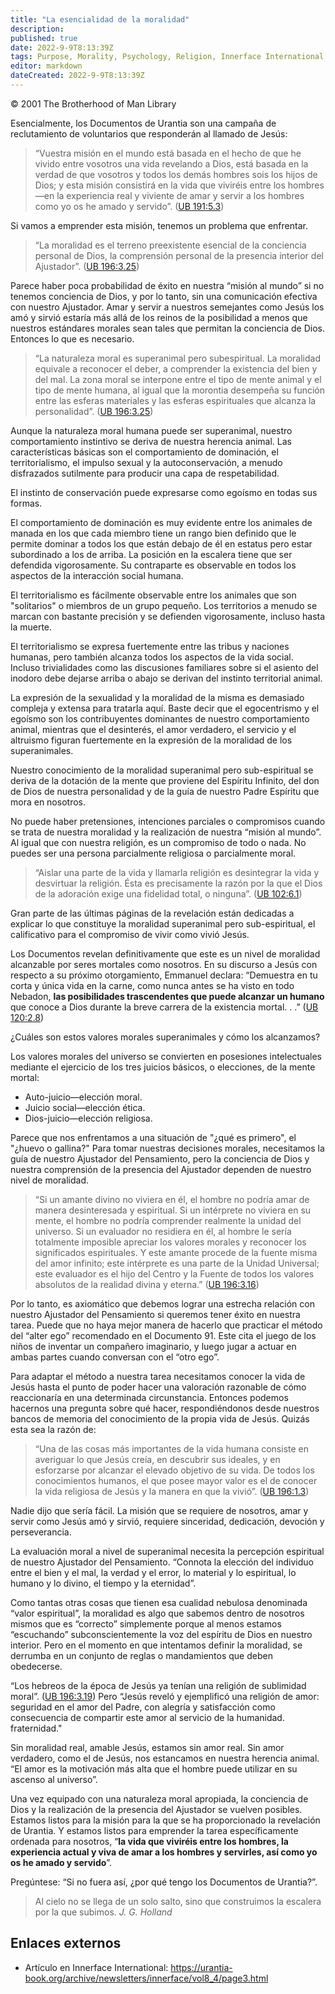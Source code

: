 ```yaml
---
title: "La esencialidad de la moralidad"
description: 
published: true
date: 2022-9-9T8:13:39Z
tags: Purpose, Morality, Psychology, Religion, Innerface International, article
editor: markdown
dateCreated: 2022-9-9T8:13:39Z
---
```


<p class="v-card v-sheet theme--light grey lighten-3 px-2">© 2001 The Brotherhood of Man Library</p>

Esencialmente, los Documentos de Urantia son una campaña de reclutamiento de voluntarios que responderán al llamado de Jesús:

> “Vuestra misión en el mundo está basada en el hecho de que he vivido entre vosotros una vida revelando a Dios, está basada en la verdad de que vosotros y todos los demás hombres sois los hijos de Dios; y esta misión consistirá en la vida que viviréis entre los hombres —en la experiencia real y viviente de amar y servir a los hombres como yo os he amado y servido”. ([UB 191:5.3](/es/El_Libro_de_Urantia/191#p5_3))

Si vamos a emprender esta misión, tenemos un problema que enfrentar.

> “La moralidad es el terreno preexistente esencial de la conciencia personal de Dios, la comprensión personal de la presencia interior del Ajustador”. ([UB 196:3.25](/es/El_Libro_de_Urantia/196#p3_25))

Parece haber poca probabilidad de éxito en nuestra “misión al mundo” si no tenemos conciencia de Dios, y por lo tanto, sin una comunicación efectiva con nuestro Ajustador. Amar y servir a nuestros semejantes como Jesús los amó y sirvió estaría más allá de los reinos de la posibilidad a menos que nuestros estándares morales sean tales que permitan la conciencia de Dios. Entonces lo que es necesario.

> “La naturaleza moral es superanimal pero subespiritual. La moralidad equivale a reconocer el deber, a comprender la existencia del bien y del mal. La zona moral se interpone entre el tipo de mente animal y el tipo de mente humana, al igual que la morontia desempeña su función entre las esferas materiales y las esferas espirituales que alcanza la personalidad”. ([UB 196:3.25](/es/El_Libro_de_Urantia/196#p3_25))

Aunque la naturaleza moral humana puede ser superanimal, nuestro comportamiento instintivo se deriva de nuestra herencia animal. Las características básicas son el comportamiento de dominación, el territorialismo, el impulso sexual y la autoconservación, a menudo disfrazados sutilmente para producir una capa de respetabilidad.

El instinto de conservación puede expresarse como egoísmo en todas sus formas.

El comportamiento de dominación es muy evidente entre los animales de manada en los que cada miembro tiene un rango bien definido que le permite dominar a todos los que están debajo de él en estatus pero estar subordinado a los de arriba. La posición en la escalera tiene que ser defendida vigorosamente. Su contraparte es observable en todos los aspectos de la interacción social humana.

El territorialismo es fácilmente observable entre los animales que son "solitarios" o miembros de un grupo pequeño. Los territorios a menudo se marcan con bastante precisión y se defienden vigorosamente, incluso hasta la muerte.

El territorialismo se expresa fuertemente entre las tribus y naciones humanas, pero también alcanza todos los aspectos de la vida social. Incluso trivialidades como las discusiones familiares sobre si el asiento del inodoro debe dejarse arriba o abajo se derivan del instinto territorial animal.

La expresión de la sexualidad y la moralidad de la misma es demasiado compleja y extensa para tratarla aquí. Baste decir que el egocentrismo y el egoísmo son los contribuyentes dominantes de nuestro comportamiento animal, mientras que el desinterés, el amor verdadero, el servicio y el altruismo figuran fuertemente en la expresión de la moralidad de los superanimales.

Nuestro conocimiento de la moralidad superanimal pero sub-espiritual se deriva de la dotación de la mente que proviene del Espíritu Infinito, del don de Dios de nuestra personalidad y de la guía de nuestro Padre Espíritu que mora en nosotros.

No puede haber pretensiones, intenciones parciales o compromisos cuando se trata de nuestra moralidad y la realización de nuestra “misión al mundo”. Al igual que con nuestra religión, es un compromiso de todo o nada. No puedes ser una persona parcialmente religiosa o parcialmente moral.

> “Aislar una parte de la vida y llamarla religión es desintegrar la vida y desvirtuar la religión. Ésta es precisamente la razón por la que el Dios de la adoración exige una fidelidad total, o ninguna”. ([UB 102:6.1](/es/El_Libro_de_Urantia/102#p6_1))

Gran parte de las últimas páginas de la revelación están dedicadas a explicar lo que constituye la moralidad superanimal pero sub-espiritual, el calificativo para el compromiso de vivir como vivió Jesús.

Los Documentos revelan definitivamente que este es un nivel de moralidad alcanzable por seres mortales como nosotros. En su discurso a Jesús con respecto a su próximo otorgamiento, Emmanuel declara: “Demuestra en tu corta y única vida en la carne, como nunca antes se ha visto en todo Nebadon, **las posibilidades trascendentes que puede alcanzar un humano** que conoce a Dios durante la breve carrera de la existencia mortal. . .” ([UB 120:2.8](/es/El_Libro_de_Urantia/120#p2_8))

¿Cuáles son estos valores morales superanimales y cómo los alcanzamos?

Los valores morales del universo se convierten en posesiones intelectuales mediante el ejercicio de los tres juicios básicos, o elecciones, de la mente mortal:

- Auto-juicio—elección moral.
- Juicio social—elección ética.
- Dios-juicio—elección religiosa.

Parece que nos enfrentamos a una situación de "¿qué es primero", el "¿huevo o gallina?" Para tomar nuestras decisiones morales, necesitamos la guía de nuestro Ajustador del Pensamiento, pero la conciencia de Dios y nuestra comprensión de la presencia del Ajustador dependen de nuestro nivel de moralidad.

> “Si un amante divino no viviera en él, el hombre no podría amar de manera desinteresada y espiritual. Si un intérprete no viviera en su mente, el hombre no podría comprender realmente la unidad del universo. Si un evaluador no residiera en él, al hombre le sería totalmente imposible apreciar los valores morales y reconocer los significados espirituales. Y este amante procede de la fuente misma del amor infinito; este intérprete es una parte de la Unidad Universal; este evaluador es el hijo del Centro y la Fuente de todos los valores absolutos de la realidad divina y eterna.” ([UB 196:3.16](/es/El_Libro_de_Urantia/196#p3_16))

Por lo tanto, es axiomático que debemos lograr una estrecha relación con nuestro Ajustador del Pensamiento si queremos tener éxito en nuestra tarea. Puede que no haya mejor manera de hacerlo que practicar el método del “alter ego” recomendado en el Documento 91. Este cita el juego de los niños de inventar un compañero imaginario, y luego jugar a actuar en ambas partes cuando conversan con el “otro ego”.

Para adaptar el método a nuestra tarea necesitamos conocer la vida de Jesús hasta el punto de poder hacer una valoración razonable de cómo reaccionaría en una determinada circunstancia. Entonces podemos hacernos una pregunta sobre qué hacer, respondiéndonos desde nuestros bancos de memoria del conocimiento de la propia vida de Jesús. Quizás esta sea la razón de:

> “Una de las cosas más importantes de la vida humana consiste en averiguar lo que Jesús creía, en descubrir sus ideales, y en esforzarse por alcanzar el elevado objetivo de su vida. De todos los conocimientos humanos, el que posee mayor valor es el de conocer la vida religiosa de Jesús y la manera en que la vivió”. ([UB 196:1.3](/es/El_Libro_de_Urantia/196#p1_3))

Nadie dijo que sería fácil. La misión que se requiere de nosotros, amar y servir como Jesús amó y sirvió, requiere sinceridad, dedicación, devoción y perseverancia.

La evaluación moral a nivel de superanimal necesita la percepción espiritual de nuestro Ajustador del Pensamiento. “Connota la elección del individuo entre el bien y el mal, la verdad y el error, lo material y lo espiritual, lo humano y lo divino, el tiempo y la eternidad”.

Como tantas otras cosas que tienen esa cualidad nebulosa denominada “valor espiritual”, la moralidad es algo que sabemos dentro de nosotros mismos que es “correcto” simplemente porque al menos estamos “escuchando” subconscientemente la voz del espíritu de Dios en nuestro interior. Pero en el momento en que intentamos definir la moralidad, se derrumba en un conjunto de reglas o mandamientos que deben obedecerse.

“Los hebreos de la época de Jesús ya tenían una religión de sublimidad moral”. ([UB 196:3.19](/en/The_Urantia_Book/196#p3_19)) Pero “Jesús reveló y ejemplificó una religión de amor: seguridad en el amor del Padre, con alegría y satisfacción como consecuencia de compartir este amor al servicio de la humanidad. fraternidad."

Sin moralidad real, amable Jesús, estamos sin amor real. Sin amor verdadero, como el de Jesús, nos estancamos en nuestra herencia animal. “El amor es la motivación más alta que el hombre puede utilizar en su ascenso al universo”.

Una vez equipado con una naturaleza moral apropiada, la conciencia de Dios y la realización de la presencia del Ajustador se vuelven posibles. Estamos listos para la misión para la que se ha proporcionado la revelación de Urantia. Y estamos listos para emprender la tarea específicamente ordenada para nosotros, “**la vida que viviréis entre los hombres, la experiencia actual y viva de amar a los hombres y servirles, así como yo os he amado y servido**”.

Pregúntese: “Si no fuera así, ¿por qué tengo los Documentos de Urantia?”.

> Al cielo no se llega de un solo salto, sino que construimos la escalera por la que subimos.
> _J. G. Holland_

## Enlaces externos

- Artículo en Innerface International: https://urantia-book.org/archive/newsletters/innerface/vol8_4/page3.html


